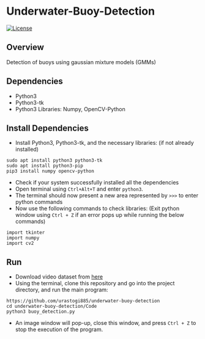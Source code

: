 # Underwater-Buoy-Detection
[![License](https://img.shields.io/badge/License-BSD%203--Clause-blue.svg)](https://github.com/urastogi885/underwater-buoy-detection/blob/master/LICENSE)

## Overview

Detection of buoys using gaussian mixture models (GMMs)

## Dependencies

- Python3
- Python3-tk
- Python3 Libraries: Numpy, OpenCV-Python

## Install Dependencies

- Install Python3, Python3-tk, and the necessary libraries: (if not already installed)

```
sudo apt install python3 python3-tk
sudo apt install python3-pip
pip3 install numpy opencv-python
```

- Check if your system successfully installed all the dependencies
- Open terminal using ```Ctrl+Alt+T``` and enter ```python3```.
- The terminal should now present a new area represented by ```>>>``` to enter python commands
- Now use the following commands to check libraries: (Exit python window using ```Ctrl + Z``` if an error pops up while running the below commands)

```
import tkinter
import numpy
import cv2
```

## Run

- Download video dataset from [here](https://drive.google.com/file/d/14VGYdseuSEVZD-AA4owDYFIY_53WfbrN/view)
- Using the terminal, clone this repository and go into the project directory, and run the main program:

```
https://github.com/urastogi885/underwater-buoy-detection
cd underwater-buoy-detection/Code
python3 buoy_detection.py
```

- An image window will pop-up, close this window, and press ```Ctrl + Z``` to stop the execution of the program.
